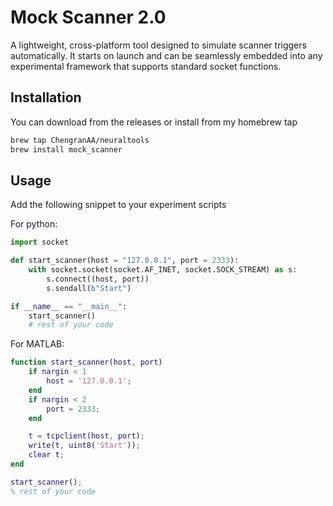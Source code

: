 # Mock Scanner 2.0
A lightweight, cross-platform tool designed to simulate scanner triggers automatically. It starts on launch and can be seamlessly embedded into any experimental framework that supports standard socket functions.

## Installation
You can download from the releases or install from my homebrew tap
```bash
brew tap ChengranAA/neuraltools
brew install mock_scanner
```

## Usage
Add the following snippet to your experiment scripts


For python:
```python
import socket

def start_scanner(host = "127.0.0.1", port = 2333):
    with socket.socket(socket.AF_INET, socket.SOCK_STREAM) as s:
        s.connect((host, port))
        s.sendall(b"Start")

if __name__ == "__main__":
    start_scanner()
    # rest of your code
```
For MATLAB:
```MATLAB
function start_scanner(host, port)
    if nargin < 1
        host = '127.0.0.1';
    end
    if nargin < 2
        port = 2333;
    end

    t = tcpclient(host, port);
    write(t, uint8('Start'));
    clear t;
end

start_scanner();
% rest of your code
```
